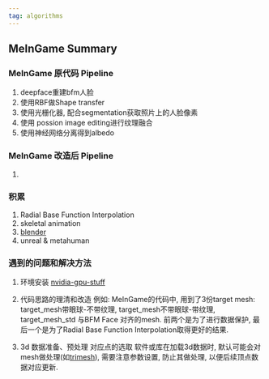 ```yaml
---
tag: algorithms
---
```

## MeInGame Summary

### MeInGame 原代码 Pipeline
1. deepface重建bfm人脸
2. 使用RBF做Shape transfer
3. 使用光栅化器, 配合segmentation获取照片上的人脸像素
4. 使用 possion image editing进行纹理融合
5. 使用神经网络分离得到albedo

### MeInGame 改造后 Pipeline
1. 

### 积累
1. Radial Base Function Interpolation
2. skeletal animation
3. [blender](blender.md)
4. unreal & metahuman


### 遇到的问题和解决方法
1. 环境安装
    [nvidia-gpu-stuff](nvidia-gpu-stuff.md)

2. 代码思路的理清和改造
    例如: MeInGame的代码中, 用到了3份target mesh: target_mesh带眼球-不带纹理, target_mesh不带眼球-带纹理, target_mesh_std 与BFM Face 对齐的mesh. 前两个是为了进行数据保护, 最后一个是为了Radial Base Function Interpolation取得更好的结果.

3. 3d 数据准备、预处理
    对应点的选取
    软件或库在加载3d数据时, 默认可能会对mesh做处理(如[trimesh](https://trimsh.org/trimesh.html)), 需要注意参数设置, 防止其做处理, 以便后续顶点数据对应更新.

